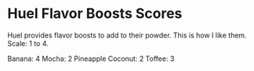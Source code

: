 # Huel Flavor Boosts Scores
Huel provides flavor boosts to add to their powder. This is how I like them.
Scale: 1 to 4.

Banana: 4
Mocha: 2
Pineapple Coconut: 2
Toffee: 3
